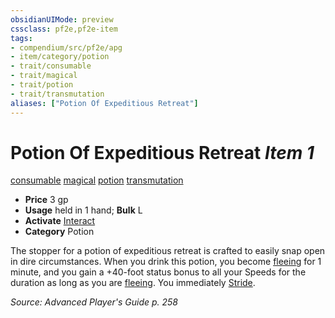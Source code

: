 ```yaml
---
obsidianUIMode: preview
cssclass: pf2e,pf2e-item
tags:
- compendium/src/pf2e/apg
- item/category/potion
- trait/consumable
- trait/magical
- trait/potion
- trait/transmutation
aliases: ["Potion Of Expeditious Retreat"]
---
```

# Potion Of Expeditious Retreat *Item 1*  
[consumable](../../../rules/traits/consumable.md)  [magical](../../../rules/traits/magical.md)  [potion](../../../rules/traits/potion.md)  [transmutation](../../../rules/traits/transmutation.md)  

- **Price** 3 gp
- **Usage** held in 1 hand; **Bulk** L
- **Activate** [Interact](../../../rules/actions/interact.md)
- **Category** Potion

The stopper for a potion of expeditious retreat is crafted to easily snap open in dire circumstances. When you drink this potion, you become [fleeing](../../../rules/conditions.md#Fleeing) for 1 minute, and you gain a +40-foot status bonus to all your Speeds for the duration as long as you are [fleeing](../../../rules/conditions.md#Fleeing). You immediately [Stride](../../../rules/actions/stride.md).

*Source: Advanced Player's Guide p. 258*